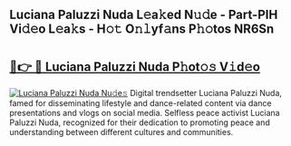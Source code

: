 ## Luciana Paluzzi Nuda L𝚎a𝚔ed N𝚞𝚍e - Part-PIH Vi𝚍𝚎o L𝚎a𝚔s - H𝚘𝚝 O𝚗𝚕yf𝚊ns P𝚑𝚘tos NR6Sn

# <h2><a href="http://kf1vf4.oniu.top/?m=Luciana+Paluzzi+Nuda">🔗👉 🔴 Luciana Paluzzi Nuda P𝚑ot𝚘𝚜 V𝚒d𝚎o</a></h2>

[![Luciana Paluzzi Nuda Nu𝚍e𝚜](https://i.imgur.com/0qMVB7G.gif)](http://kf1vf4.oniu.top/?m=Luciana+Paluzzi+Nuda)
Digital trendsetter Luciana Paluzzi Nuda, famed for disseminating lifestyle and dance-related content via dance presentations and vlogs on social media. Selfless peace activist Luciana Paluzzi Nuda, recognized for their dedication to promoting peace and understanding between different cultures and communities.  
